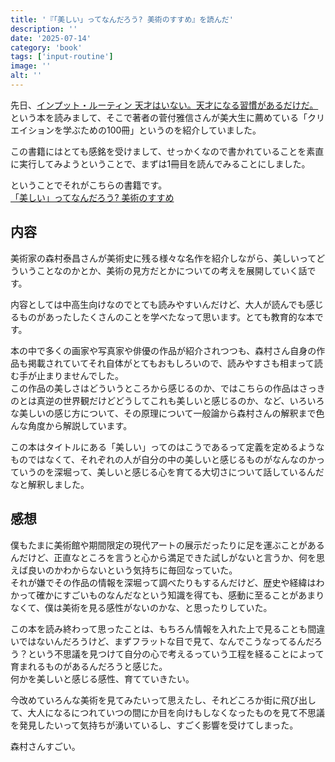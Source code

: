 ```yaml
---
title: '『「美しい」ってなんだろう? 美術のすすめ』を読んだ'
description: ''
date: '2025-07-14'
category: 'book'
tags: ['input-routine']
image: ''
alt: ''
---
```


先日、[インプット・ルーティン 天才はいない。天才になる習慣があるだけだ。](https://www.amazon.co.jp/dp/447812017X)という本を読みまして、そこで著者の菅付雅信さんが美大生に薦めている「クリエイションを学ぶための100冊」というのを紹介していました。

この書籍にはとても感銘を受けまして、せっかくなので書かれていることを素直に実行してみようということで、まずは1冊目を読んでみることにしました。

ということでそれがこちらの書籍です。  
[「美しい」ってなんだろう? 美術のすすめ](https://www.amazon.co.jp/dp/4781690238)

## 内容

美術家の森村泰昌さんが美術史に残る様々な名作を紹介しながら、美しいってどういうことなのかとか、美術の見方だとかについての考えを展開していく話です。

内容としては中高生向けなのでとても読みやすいんだけど、大人が読んでも感じるものがあったしたくさんのことを学べたなって思います。とても教育的な本です。

本の中で多くの画家や写真家や俳優の作品が紹介されつつも、森村さん自身の作品も掲載されていてそれ自体がとてもおもしろいので、読みやすさも相まって読む手が止まりませんでした。  
この作品の美しさはどういうところから感じるのか、ではこちらの作品はさっきのとは真逆の世界観だけどどうしてこれも美しいと感じるのか、など、いろいろな美しいの感じ方について、その原理について一般論から森村さんの解釈まで色んな角度から解説しています。

この本はタイトルにある「美しい」ってのはこうであるって定義を定めるようなものではなくて、それぞれの人が自分の中の美しいと感じるものがなんなのかっていうのを深堀って、美しいと感じる心を育てる大切さについて話しているんだなと解釈しました。

## 感想

僕もたまに美術館や期間限定の現代アートの展示だったりに足を運ぶことがあるんだけど、正直なところを言うと心から満足できた試しがないと言うか、何を思えば良いのかわからないという気持ちに毎回なっていた。  
それが嫌でその作品の情報を深堀って調べたりもするんだけど、歴史や経緯はわかって確かにすごいものなんだなという知識を得ても、感動に至ることがあまりなくて、僕は美術を見る感性がないのかな、と思ったりしていた。

この本を読み終わって思ったことは、もちろん情報を入れた上で見ることも間違いではないんだろうけど、まずフラットな目で見て、なんでこうなってるんだろう？という不思議を見つけて自分の心で考えるっていう工程を経ることによって育まれるものがあるんだろうと感じた。  
何かを美しいと感じる感性、育てていきたい。

今改めていろんな美術を見てみたいって思えたし、それどころか街に飛び出して、大人になるにつれていつの間にか目を向けもしなくなったものを見て不思議を発見したいって気持ちが湧いているし、すごく影響を受けてしまった。

森村さんすごい。
